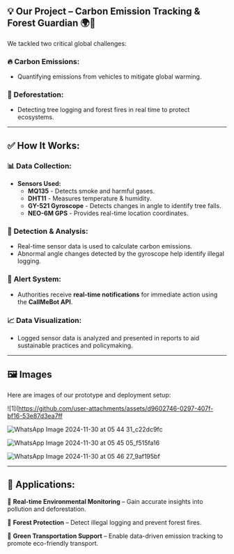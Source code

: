 ## 💡 Our Project – Carbon Emission Tracking & Forest Guardian 🌍🌳

We tackled two critical global challenges:

### 🔥 Carbon Emissions: 
- Quantifying emissions from vehicles to mitigate global warming.

### 🌲 Deforestation: 
- Detecting tree logging and forest fires in real time to protect ecosystems.

---

## ✅ How It Works:

### 📊 **Data Collection**:
- **Sensors Used:**
  - **MQ135** - Detects smoke and harmful gases.
  - **DHT11** - Measures temperature & humidity.
  - **GY-521 Gyroscope** - Detects changes in angle to identify tree falls.
  - **NEO-6M GPS** - Provides real-time location coordinates.

### 🧐 **Detection & Analysis**:
- Real-time sensor data is used to calculate carbon emissions.
- Abnormal angle changes detected by the gyroscope help identify illegal logging.

### 🚨 **Alert System**:
- Authorities receive **real-time notifications** for immediate action using the **CallMeBot API**.

### 📈 **Data Visualization**:
- Logged sensor data is analyzed and presented in reports to aid sustainable practices and policymaking.

---

## 🖼️ Images

Here are images of our prototype and deployment setup:

![1](https://github.com/user-attachments/assets/d9602746-0297-407f-bf16-53e87d3ea7ff


![WhatsApp Image 2024-11-30 at 05 44 31_c22dc9fc](https://github.com/user-attachments/assets/cdc4a55e-b2f0-4bd7-8406-5538ca9a9472)


![WhatsApp Image 2024-11-30 at 05 45 05_f515fa16](https://github.com/user-attachments/assets/fce882db-d87f-4f0a-914f-5cb3a8a0c606)


![WhatsApp Image 2024-11-30 at 05 46 27_9af195bf](https://github.com/user-attachments/assets/2bbe3bef-f458-4bfa-bf24-a7498af55543)

---

## 🎯 Applications:

🔹 **Real-time Environmental Monitoring** – Gain accurate insights into pollution and deforestation.

🔹 **Forest Protection** – Detect illegal logging and prevent forest fires.

🔹 **Green Transportation Support** – Enable data-driven emission tracking to promote eco-friendly transport.
